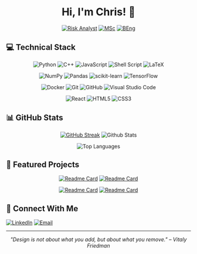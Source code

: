 <div align="center">

# Hi, I'm Chris! 👋

[![Risk Analyst](https://img.shields.io/badge/Risk_Analyst-Polar_Capital-0D1B2A?style=for-the-badge&logo=&logoColor=white)](https://www.linkedin.com/in/crsioannidis/)
[![MSc](https://img.shields.io/badge/MSc-Applied_Computational_Science-003E74?style=for-the-badge&logo=stockx&logoColor=white)](https://www.imperial.ac.uk/)
[![BEng](https://img.shields.io/badge/BEng-Automotive_Engineering-E31837?style=for-the-badge&logo=ferrari&logoColor=white)](https://www.imperial.ac.uk/)

</div>

## 💻 Technical Stack

<div align="center">

![Python](https://img.shields.io/badge/python-3670A0?style=for-the-badge&logo=python&logoColor=ffdd54)
![C++](https://img.shields.io/badge/c++-%2300599C.svg?style=for-the-badge&logo=c%2B%2B&logoColor=white)
![JavaScript](https://img.shields.io/badge/javascript-%23323330.svg?style=for-the-badge&logo=javascript&logoColor=%23F7DF1E)
![Shell Script](https://img.shields.io/badge/shell_script-%23121011.svg?style=for-the-badge&logo=gnu-bash&logoColor=white)
![LaTeX](https://img.shields.io/badge/latex-%23008080.svg?style=for-the-badge&logo=latex&logoColor=white)

</div>

<div align="center">

![NumPy](https://img.shields.io/badge/numpy-%23013243.svg?style=for-the-badge&logo=numpy&logoColor=white)
![Pandas](https://img.shields.io/badge/pandas-%23150458.svg?style=for-the-badge&logo=pandas&logoColor=white)
![scikit-learn](https://img.shields.io/badge/scikit--learn-%23F7931E.svg?style=for-the-badge&logo=scikit-learn&logoColor=white)
![TensorFlow](https://img.shields.io/badge/PyTorch-%23FF6F00.svg?style=for-the-badge&logo=PyTorch&logoColor=white)

</div>

<div align="center">
  
![Docker](https://img.shields.io/badge/docker-%230db7ed.svg?style=for-the-badge&logo=docker&logoColor=white)
![Git](https://img.shields.io/badge/git-%23F05033.svg?style=for-the-badge&logo=git&logoColor=white)
![GitHub](https://img.shields.io/badge/github-%23121011.svg?style=for-the-badge&logo=github&logoColor=white)
![Visual Studio Code](https://img.shields.io/badge/VSCode-0078d7.svg?style=for-the-badge&logo=visual-studio-code&logoColor=white)

</div>

<div align="center">

![React](https://img.shields.io/badge/react-%2320232a.svg?style=for-the-badge&logo=react&logoColor=%2361DAFB)
![HTML5](https://img.shields.io/badge/html5-%23E34F26.svg?style=for-the-badge&logo=html5&logoColor=white)
![CSS3](https://img.shields.io/badge/css3-%231572B6.svg?style=for-the-badge&logo=css3&logoColor=white)

</div>

## 📊 GitHub Stats

<div align="center">

[![GitHub Streak](https://github-readme-streak-stats.herokuapp.com/?user=mchrisgm&theme=dracula)](https://git.io/streak-stats)
![Github Stats](https://github-readme-stats.vercel.app/api?username=mchrisgm&show_icons=true&theme=dracula)

![Top Languages](https://github-readme-stats.vercel.app/api/top-langs/?username=mchrisgm&layout=compact&theme=dracula)

</div>

## 🚀 Featured Projects

<div align="center">

[![Readme Card](https://github-readme-stats.vercel.app/api/pin/?username=mchrisgm&repo=Innovative-Approaches-to-Asset-Prediction&theme=dracula)](https://github.com/mchrisgm/Innovative-Approaches-to-Asset-Prediction)
[![Readme Card](https://github-readme-stats.vercel.app/api/pin/?username=mchrisgm&repo=bambulabs_api&theme=dracula)](https://github.com/mchrisgm/bambulabs_api)

[![Readme Card](https://github-readme-stats.vercel.app/api/pin/?username=mchrisgm&repo=parally&theme=dracula)](https://github.com/mchrisgm/parally)
[![Readme Card](https://github-readme-stats.vercel.app/api/pin/?username=mchrisgm&repo=gcode-imager&theme=dracula)](https://github.com/mchrisgm/gcode-imager)

</div>

## 🤝 Connect With Me

[![LinkedIn](https://img.shields.io/badge/LinkedIn-Connect-0A66C2?style=for-the-badge&logo=linkedin)](https://www.linkedin.com/in/crsioannidis/)
[![Email](https://img.shields.io/badge/Email-Contact-EA4335?style=for-the-badge&logo=gmail)](mailto:ci223@imperial.ac.uk)

---

<div align="center">

*"Design is not about what you add, but about what you remove." – Vitaly Friedman*

</div>
